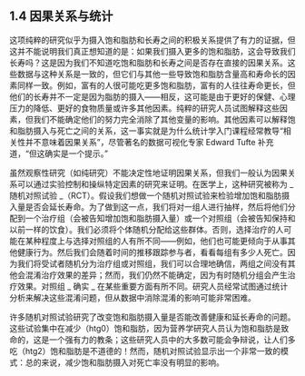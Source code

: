 ## 1.4 因果关系与统计

这项纯粹的研究似乎为摄入饱和脂肪和长寿之间的积极关系提供了有力的证据，但这并不能说明我们真正想知道的是：如果我们摄入更多的饱和脂肪，这会导致我们长寿吗？这是因为我们不知道吃饱和脂肪和长寿之间是否存在直接的因果关系。这些数据与这种关系是一致的，但它们与其他一些导致饱和脂肪含量高和寿命长的因素同样一致。例如，富有的人很可能吃更多饱和脂肪，富有的人往往寿命更长，但他们的长寿并不一定是因为脂肪的摄入——相反，这可能是由于更好的保健、心理压力的降低、更好的食物质量或许多其他因素。纯粹的研究人员试图解释这些因素，但我们不能确定他们的努力完全消除了其他变量的影响。其他因素可以解释饱和脂肪摄入与死亡之间的关系，这一事实就是为什么统计学入门课程经常教导“相关性并不意味着因果关系”，尽管著名的数据可视化专家 Edward Tufte 补充道，“但这确实是一个提示。”

虽然观察性研究（如纯研究）不能决定性地证明因果关系，但我们一般认为因果关系可以通过实验控制和操纵特定因素的研究来证明。在医学上，这种研究被称为 _ 随机对照试验 _（RCT）。假设我们想做一个随机对照试验来检验增加饱和脂肪摄入量是否会延长寿命。为了做到这一点，我们将对一组人进行抽样，然后将他们分配到一个治疗组（会被告知增加饱和脂肪摄入量）或一个对照组（会被告知保持和以前一样的饮食）。我们必须将个体随机分配给这些群体。否则，选择治疗的人可能在某种程度上与选择对照组的人有所不同——例如，他们也可能更倾向于从事其他健康行为。然后我们会随着时间的推移跟踪参与者，看看每组有多少人死亡。因为我们将受试者随机分为治疗组或对照组，我们可以合理地确信，两组之间没有其他会混淆治疗效果的差异；然而，我们仍然不能确定，因为有时随机分组会产生治疗效果。对照组 _ 确实 _ 在某些重要方面有所不同。研究人员经常试图通过统计分析来解决这些混淆问题，但从数据中消除混淆的影响可能非常困难。

许多随机对照试验研究了改变饱和脂肪摄入量是否能改善健康和延长寿命的问题。这些试验集中在减少（htg0）饱和脂肪，因为营养学研究人员认为饱和脂肪是致命的，这是一个强有力的教条；这些研究人员中的大多数可能会争辩说，让人们多吃（htg2）饱和脂肪是不道德的！然而，随机对照试验显示出一个非常一致的模式：总的来说，减少饱和脂肪摄入对死亡率没有明显的影响。